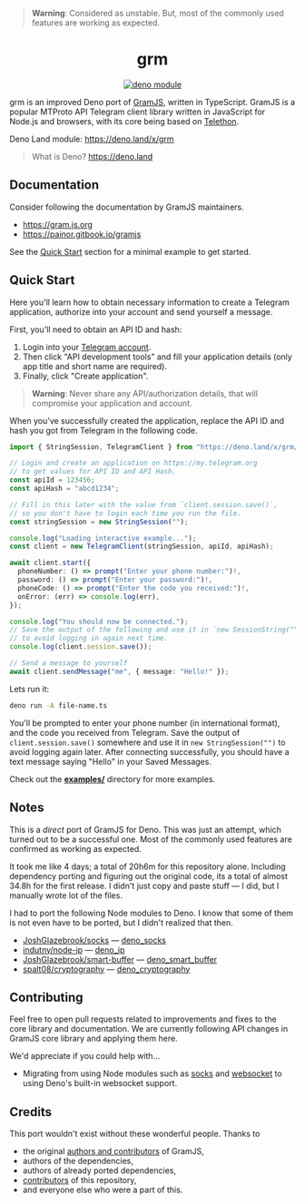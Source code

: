 > **Warning**: Considered as unstable. But, most of the commonly used features
> are working as expected.

<div align="center">

# grm

[![deno module](https://shield.deno.dev/x/grm)](https://deno.land/x/grm)

</div>

grm is an improved Deno port of [GramJS](https://github.com/gram-js/gramjs),
written in TypeScript. GramJS is a popular MTProto API Telegram client library
written in JavaScript for Node.js and browsers, with its core being based on
[Telethon](https://github.com/LonamiWebs/Telethon).

Deno Land module: https://deno.land/x/grm

> What is Deno? https://deno.land

## Documentation

Consider following the documentation by GramJS maintainers.

- https://gram.js.org
- https://painor.gitbook.io/gramjs

See the [Quick Start](#quick-start) section for a minimal example to get
started.

## Quick Start

Here you'll learn how to obtain necessary information to create a Telegram
application, authorize into your account and send yourself a message.

First, you'll need to obtain an API ID and hash:

1. Login into your [Telegram account](https://my.telegram.org).
2. Then click "API development tools" and fill your application details (only
   app title and short name are required).
3. Finally, click "Create application".

> **Warning**: Never share any API/authorization details, that will compromise
> your application and account.

When you've successfully created the application, replace the API ID and hash
you got from Telegram in the following code.

```ts
import { StringSession, TelegramClient } from "https://deno.land/x/grm/mod.ts";

// Login and create an application on https://my.telegram.org
// to get values for API ID and API Hash.
const apiId = 123456;
const apiHash = "abcd1234";

// Fill in this later with the value from `client.session.save()`,
// so you don't have to login each time you run the file.
const stringSession = new StringSession("");

console.log("Loading interactive example...");
const client = new TelegramClient(stringSession, apiId, apiHash);

await client.start({
  phoneNumber: () => prompt("Enter your phone number:")!,
  password: () => prompt("Enter your password:")!,
  phoneCode: () => prompt("Enter the code you received:")!,
  onError: (err) => console.log(err),
});

console.log("You should now be connected.");
// Save the output of the following and use it in `new SessionString("")`
// to avoid logging in again next time.
console.log(client.session.save());

// Send a message to yourself
await client.sendMessage("me", { message: "Hello!" });
```

Lets run it:

```bash
deno run -A file-name.ts
```

You'll be prompted to enter your phone number (in international format), and the
code you received from Telegram. Save the output of `client.session.save()`
somewhere and use it in `new StringSession("")` to avoid logging again later.
After connecting successfully, you should have a text message saying "Hello" in
your Saved Messages.

Check out the **[examples/](examples/)** directory for more examples.

## Notes

This is a _direct_ port of GramJS for Deno. This was just an attempt, which
turned out to be a successful one. Most of the commonly used features are
confirmed as working as expected.

It took me like 4 days; a total of 20h6m for this repository alone. Including
dependency porting and figuring out the original code, its a total of almost
34.8h for the first release. I didn't just copy and paste stuff — I did, but I
manually wrote lot of the files.

I had to port the following Node modules to Deno. I know that some of them is
not even have to be ported, but I didn't realized that then.

- [JoshGlazebrook/socks](https://github.com/JoshGlazebrook/socks) —
  [deno_socks](https://github.com/dcdunkan/deno_socks)
- [indutny/node-ip](https://github.com/indutny/node-ip) —
  [deno_ip](https://github.com/dcdunkan/deno_ip)
- [JoshGlazebrook/smart-buffer](https://github.com/JoshGlazebrook/smart-buffer)
  — [deno_smart_buffer](https://github.com/dcdunkan/deno_smart_buffer)
- [spalt08/cryptography](https://github.com/spalt08/cryptography) —
  [deno_cryptography](https://github.com/dcdunkan/deno_cryptography)

## Contributing

Feel free to open pull requests related to improvements and fixes to the core
library and documentation. We are currently following API changes in GramJS core
library and applying them here.

We'd appreciate if you could help with...

- Migrating from using Node modules such as
  [socks](https://github.com/JoshGlazebrook/socks) and
  [websocket](https://github.com/theturtle32/WebSocket-Node) to using Deno's
  built-in websocket support.

## Credits

This port wouldn't exist without these wonderful people. Thanks to

- the original
  [authors and contributors](https://github.com/gram-js/gramjs/graphs/contributors)
  of GramJS,
- authors of the dependencies,
- authors of already ported dependencies,
- [contributors](https://github.com/dcdunkan/grm/graphs/contributors) of
  this repository,
- and everyone else who were a part of this.
